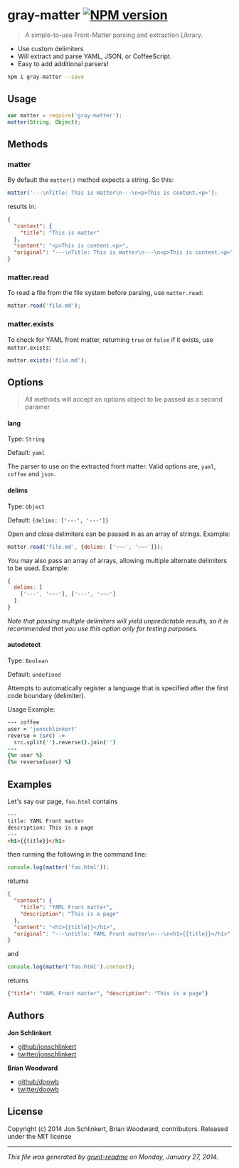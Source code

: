 # gray-matter [![NPM version](https://badge.fury.io/js/gray-matter.png)](http://badge.fury.io/js/gray-matter)

> A simple-to-use Front-Matter parsing and extraction Library.

* Use custom delimiters
* Will extract and parse YAML, JSON, or CoffeeScript.
* Easy to add additional parsers!


```bash
npm i gray-matter --save
```
## Usage

```js
var matter = require('gray-matter');
matter(String, Object);
```

## Methods

### matter

By default the `matter()` method expects a string. So this:

```js
matter('---\nTitle: This is matter\n---\n<p>This is content.<p>');
```

results in:

```json
{
  "context": {
    "title": "This is matter"
  },
  "content": "<p>This is content.<p>",
  "original": "---\nTitle: This is matter\n---\n<p>This is content.<p>"
}
```

### matter.read

To read a file from the file system before parsing, use `matter.read`:

```js
matter.read('file.md');
```

### matter.exists

To check for YAML front matter, returning `true` or `false` if it exists, use `matter.exists`:

```js
matter.exists('file.md');
```



## Options

> All methods will accept an options object to be passed as a second paramer

#### lang
Type: `String`

Default: `yaml`

The parser to use on the extracted front matter. Valid options are, `yaml`, `coffee` and `json`.

#### delims
Type: `Object`

Default: `{delims: ['---', '---']}`

Open and close delimiters can be passed in as an array of strings. Example:

```js
matter.read('file.md', {delims: ['~~~', '~~~']});
```

You may also pass an array of arrays, allowing multiple alternate delimiters to be used. Example:


```js
{
  delims: [
    ['---', '~~~'], ['---', '~~~']
  ]
}
```
_Note that passing multiple delimiters will yield unpredictable results, so it is recommended that you use this option only for testing purposes._

#### autodetect
Type: `Boolean`

Default: `undefined`

Attempts to automatically register a language that is specified after the first code boundary (delimiter).

Usage Example:

```coffee
--- coffee
user = 'jonschlinkert'
reverse = (src) ->
  src.split('').reverse().join('')
---
{%= user %}
{%= reverse(user) %}
```

## Examples

Let's say our page, `foo.html` contains

```html
---
title: YAML Front matter
description: This is a page
---
<h1>{{title}}</h1>
```

then running the following in the command line:

```js
console.log(matter('foo.html'));
```
returns

```json
{
  "context": {
    "title": "YAML Front matter",
    "description": "This is a page"
  },
  "content": "<h1>{{title}}</h1>",
  "original": "---\ntitle: YAML Front matter\n---\n<h1>{{title}}</h1>"
}
```
and

```js
console.log(matter('foo.html').context);
```
returns


```json
{"title": "YAML Front matter", "description": "This is a page"}
```


## Authors

**Jon Schlinkert**

+ [github/jonschlinkert](https://github.com/jonschlinkert)
+ [twitter/jonschlinkert](http://twitter.com/jonschlinkert)

**Brian Woodward**

+ [github/doowb](https://github.com/doowb)
+ [twitter/doowb](http://twitter.com/jonschlinkert)


## License
Copyright (c) 2014 Jon Schlinkert, Brian Woodward, contributors.
Released under the MIT license

***

_This file was generated by [grunt-readme](https://github.com/assemble/grunt-readme) on Monday, January 27, 2014._

[grunt]: http://gruntjs.com/
[Getting Started]: https://github.com/gruntjs/grunt/blob/devel/docs/getting_started.md
[package.json]: https://npmjs.org/doc/json.html

